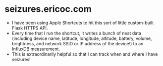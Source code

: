 # seizures.ericoc.com

- I have been using Apple Shortcuts to hit this sort of little custom-built Flask HTTPS API.
- Every time that I run the shortcut, it writes a bunch of neat data (including device name, latitude, longitude, altitude, battery, volume, brightness, and network SSID or IP address of the device!) to an InfluxDB measurement.
- This is extraordinarily helpful so that I can track when and where I have seizures!
